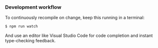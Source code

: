 ### Development workflow

To continuously recompile on change, keep this running in a terminal:

```sh
$ npm run watch
```

And use an editor like Visual Studio Code for code completion and instant type-checking feedback.
